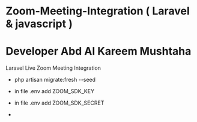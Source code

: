 # Zoom-Meeting-Integration ( Laravel & javascript )
# Developer Abd Al Kareem Mushtaha
Laravel Live  Zoom Meeting  Integration 

* php artisan migrate:fresh --seed

* in file .env add ZOOM_SDK_KEY

* in file .env add ZOOM_SDK_SECRET

*
